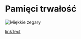 # Pamięci trwałość

![Miękkie zegary](https://user-images.githubusercontent.com/8331614/215898827-61908788-5418-47ec-9007-82bb82351d26.png)

<A HREF="mailto:rotnicki@gmail.com?Subject=Zg%u0142oszenie%20do%20was&Body=Chc%u0119%20zg%u0142osi%u0107%20si%u0119%21">linkText</A>
